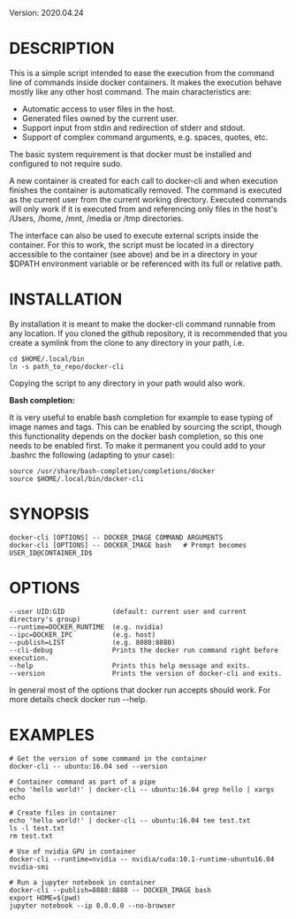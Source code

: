
Version: 2020.04.24

DESCRIPTION
===========

  This is a simple script intended to ease the execution from the command line
  of commands inside docker containers. It makes the execution behave mostly
  like any other host command. The main characteristics are:

  - Automatic access to user files in the host.
  - Generated files owned by the current user.
  - Support input from stdin and redirection of stderr and stdout.
  - Support of complex command arguments, e.g. spaces, quotes, etc.

  The basic system requirement is that docker must be installed and configured
  to not require sudo.

  A new container is created for each call to docker-cli and
  when execution finishes the container is automatically removed. The command is
  executed as the current user from the current working directory. Executed
  commands will only work if it is executed from and referencing only files in
  the host's /Users, /home, /mnt, /media or /tmp directories.

  The interface can also be used to execute external scripts inside the
  container. For this to work, the script must be located in a directory
  accessible to the container (see above) and be in a directory in your $DPATH
  environment variable or be referenced with its full or relative path.


INSTALLATION
============

  By installation it is meant to make the docker-cli
  command runnable from any location. If you cloned the github repository, it is
  recommended that you create a symlink from the clone to any directory in your
  path, i.e.

    cd $HOME/.local/bin
    ln -s path_to_repo/docker-cli

  Copying the script to any directory in your path would also work.

  **Bash completion:**

  It is very useful to enable bash completion for example to ease typing of
  image names and tags. This can be enabled by sourcing the script, though this
  functionality depends on the docker bash completion, so this one needs to be
  enabled first. To make it permanent you could add to your .bashrc the
  following (adapting to your case):

    source /usr/share/bash-completion/completions/docker
    source $HOME/.local/bin/docker-cli


SYNOPSIS
========

    docker-cli [OPTIONS] -- DOCKER_IMAGE COMMAND ARGUMENTS
    docker-cli [OPTIONS] -- DOCKER_IMAGE bash   # Prompt becomes USER_ID@CONTAINER_ID$


OPTIONS
=======

    --user UID:GID            (default: current user and current directory's group)
    --runtime=DOCKER_RUNTIME  (e.g. nvidia)
    --ipc=DOCKER_IPC          (e.g. host)
    --publish=LIST            (e.g. 8080:8080)
    --cli-debug               Prints the docker run command right before execution.
    --help                    Prints this help message and exits.
    --version                 Prints the version of docker-cli and exits.

  In general most of the options that docker run accepts should work. For more
  details check docker run --help.


EXAMPLES
========

    # Get the version of some command in the container
    docker-cli -- ubuntu:16.04 sed --version

    # Container command as part of a pipe
    echo 'hello world!' | docker-cli -- ubuntu:16.04 grep hello | xargs echo

    # Create files in container
    echo 'hello world!' | docker-cli -- ubuntu:16.04 tee test.txt
    ls -l test.txt
    rm test.txt

    # Use of nvidia GPU in container
    docker-cli --runtime=nvidia -- nvidia/cuda:10.1-runtime-ubuntu16.04 nvidia-smi

    # Run a jupyter notebook in container
    docker-cli --publish=8888:8888 -- DOCKER_IMAGE bash
    export HOME=$(pwd)
    jupyter notebook --ip 0.0.0.0 --no-browser

